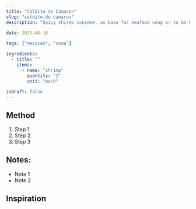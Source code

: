 ```yaml
---
title: "Caldito de Camaron"
slug: "caldito-de-camaron"
description: "Spicy shirmp consome, as base for seafood soup or to be had on its own"

date: 2025-06-16

tags: ["mexican", "soup"]

ingredients:
  - title: ""
    items:
      - name: "shrimp"
        quantity: "1"
        unit: "each"

isDraft: false
---
```


## Method

1. Step 1
2. Step 2
3. Step 3

## Notes:

- Note 1
- Note 2

## Inspiration
